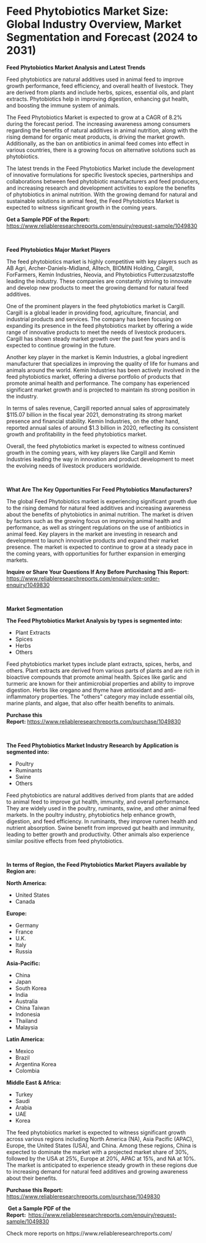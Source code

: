 <p><h1>Feed Phytobiotics Market Size: Global Industry Overview, Market Segmentation and Forecast (2024 to 2031)</h1></p><p><strong>Feed Phytobiotics Market Analysis and Latest Trends</strong></p>
<p><p>Feed phytobiotics are natural additives used in animal feed to improve growth performance, feed efficiency, and overall health of livestock. They are derived from plants and include herbs, spices, essential oils, and plant extracts. Phytobiotics help in improving digestion, enhancing gut health, and boosting the immune system of animals.</p><p>The Feed Phytobiotics Market is expected to grow at a CAGR of 8.2% during the forecast period. The increasing awareness among consumers regarding the benefits of natural additives in animal nutrition, along with the rising demand for organic meat products, is driving the market growth. Additionally, as the ban on antibiotics in animal feed comes into effect in various countries, there is a growing focus on alternative solutions such as phytobiotics.</p><p>The latest trends in the Feed Phytobiotics Market include the development of innovative formulations for specific livestock species, partnerships and collaborations between feed phytobiotic manufacturers and feed producers, and increasing research and development activities to explore the benefits of phytobiotics in animal nutrition. With the growing demand for natural and sustainable solutions in animal feed, the Feed Phytobiotics Market is expected to witness significant growth in the coming years.</p></p>
<p><strong>Get a Sample PDF of the Report:&nbsp;</strong> <a href="https://www.reliableresearchreports.com/enquiry/request-sample/1049830">https://www.reliableresearchreports.com/enquiry/request-sample/1049830</a></p>
<p>&nbsp;</p>
<p><strong>Feed Phytobiotics Major Market Players</strong></p>
<p><p>The feed phytobiotics market is highly competitive with key players such as AB Agri, Archer-Daniels-Midland, Alltech, BIOMIN Holding, Cargill, ForFarmers, Kemin Industries, Neovia, and Phytobiotics Futterzusatzstoffe leading the industry. These companies are constantly striving to innovate and develop new products to meet the growing demand for natural feed additives.</p><p>One of the prominent players in the feed phytobiotics market is Cargill. Cargill is a global leader in providing food, agriculture, financial, and industrial products and services. The company has been focusing on expanding its presence in the feed phytobiotics market by offering a wide range of innovative products to meet the needs of livestock producers. Cargill has shown steady market growth over the past few years and is expected to continue growing in the future.</p><p>Another key player in the market is Kemin Industries, a global ingredient manufacturer that specializes in improving the quality of life for humans and animals around the world. Kemin Industries has been actively involved in the feed phytobiotics market, offering a diverse portfolio of products that promote animal health and performance. The company has experienced significant market growth and is projected to maintain its strong position in the industry.</p><p>In terms of sales revenue, Cargill reported annual sales of approximately $115.07 billion in the fiscal year 2021, demonstrating its strong market presence and financial stability. Kemin Industries, on the other hand, reported annual sales of around $1.3 billion in 2020, reflecting its consistent growth and profitability in the feed phytobiotics market.</p><p>Overall, the feed phytobiotics market is expected to witness continued growth in the coming years, with key players like Cargill and Kemin Industries leading the way in innovation and product development to meet the evolving needs of livestock producers worldwide.</p></p>
<p>&nbsp;</p>
<p><strong>What Are The Key Opportunities For Feed Phytobiotics Manufacturers?</strong></p>
<p><p>The global Feed Phytobiotics market is experiencing significant growth due to the rising demand for natural feed additives and increasing awareness about the benefits of phytobiotics in animal nutrition. The market is driven by factors such as the growing focus on improving animal health and performance, as well as stringent regulations on the use of antibiotics in animal feed. Key players in the market are investing in research and development to launch innovative products and expand their market presence. The market is expected to continue to grow at a steady pace in the coming years, with opportunities for further expansion in emerging markets.</p></p>
<p><strong>Inquire or Share Your Questions If Any Before Purchasing This Report:</strong> <a href="https://www.reliableresearchreports.com/enquiry/pre-order-enquiry/1049830">https://www.reliableresearchreports.com/enquiry/pre-order-enquiry/1049830</a></p>
<p>&nbsp;</p>
<p><strong>Market Segmentation</strong></p>
<p><strong>The Feed Phytobiotics Market Analysis by types is segmented into:</strong></p>
<p><ul><li>Plant Extracts</li><li>Spices</li><li>Herbs</li><li>Others</li></ul></p>
<p><p>Feed phytobiotics market types include plant extracts, spices, herbs, and others. Plant extracts are derived from various parts of plants and are rich in bioactive compounds that promote animal health. Spices like garlic and turmeric are known for their antimicrobial properties and ability to improve digestion. Herbs like oregano and thyme have antioxidant and anti-inflammatory properties. The "others" category may include essential oils, marine plants, and algae, that also offer health benefits to animals.</p></p>
<p><strong>Purchase this Report:&nbsp;</strong><a href="https://www.reliableresearchreports.com/purchase/1049830">https://www.reliableresearchreports.com/purchase/1049830</a></p>
<p>&nbsp;</p>
<p><strong>The Feed Phytobiotics Market Industry Research by Application is segmented into:</strong></p>
<p><ul><li>Poultry</li><li>Ruminants</li><li>Swine</li><li>Others</li></ul></p>
<p><p>Feed phytobiotics are natural additives derived from plants that are added to animal feed to improve gut health, immunity, and overall performance. They are widely used in the poultry, ruminants, swine, and other animal feed markets. In the poultry industry, phytobiotics help enhance growth, digestion, and feed efficiency. In ruminants, they improve rumen health and nutrient absorption. Swine benefit from improved gut health and immunity, leading to better growth and productivity. Other animals also experience similar positive effects from feed phytobiotics.</p></p>
<p>&nbsp;</p>
<p><strong>In terms of Region, the Feed Phytobiotics Market Players available by Region are:</strong></p>
<p>
    <p> <strong> North America: </strong>
        <ul>
            <li>United States</li>
            <li>Canada</li>
        </ul>
        </p> 
    <p> <strong> Europe: </strong>
        <ul>
            <li>Germany</li>
            <li>France</li>
            <li>U.K.</li>
            <li>Italy</li>
            <li>Russia</li>
        </ul>
        </p> 
    <p> <strong> Asia-Pacific: </strong>
        <ul>
            <li>China</li>
            <li>Japan</li>
            <li>South Korea</li>
            <li>India</li>
            <li>Australia</li>
            <li>China Taiwan</li>
            <li>Indonesia</li>
            <li>Thailand</li>
            <li>Malaysia</li>
        </ul>
        </p> 
    <p> <strong> Latin America: </strong>
        <ul>
            <li>Mexico</li>
            <li>Brazil</li>
            <li>Argentina Korea</li>
            <li>Colombia</li>
        </ul>
        </p> 
    <p> <strong> Middle East & Africa: </strong>
        <ul>
            <li>Turkey</li>
            <li>Saudi</li>
            <li>Arabia</li>
            <li>UAE</li>
            <li>Korea</li>
        </ul>
    </p>
    </p>
<p><p>The feed phytobiotics market is expected to witness significant growth across various regions including North America (NA), Asia Pacific (APAC), Europe, the United States (USA), and China. Among these regions, China is expected to dominate the market with a projected market share of 30%, followed by the USA at 25%, Europe at 20%, APAC at 15%, and NA at 10%. The market is anticipated to experience steady growth in these regions due to increasing demand for natural feed additives and growing awareness about their benefits.</p></p>
<p><strong>Purchase this Report: </strong><a href="https://www.reliableresearchreports.com/purchase/1049830">https://www.reliableresearchreports.com/purchase/1049830</a></p>
<p>&nbsp;<strong>Get a Sample PDF of the Report:&nbsp;&nbsp;</strong><a href="https://www.reliableresearchreports.com/enquiry/request-sample/1049830">https://www.reliableresearchreports.com/enquiry/request-sample/1049830</a></p>
<p><strong></strong></p>
<p>Check more reports on https://www.reliableresearchreports.com/</p>